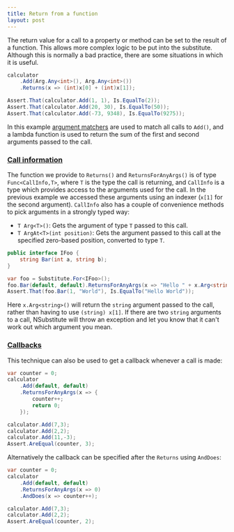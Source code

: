 ```yaml
---
title: Return from a function
layout: post
---
```


<!--
```requiredcode
public interface ICalculator {
	int Add(int a, int b);
	string Mode { get; set; }
}
ICalculator calculator;
[SetUp] public void SetUp() { calculator = Substitute.For<ICalculator>(); }
```
-->

The return value for a call to a property or method can be set to the result of a function. This allows more complex logic to be put into the substitute. Although this is normally a bad practice, there are some situations in which it is useful.

```csharp
calculator
    .Add(Arg.Any<int>(), Arg.Any<int>())
    .Returns(x => (int)x[0] + (int)x[1]);

Assert.That(calculator.Add(1, 1), Is.EqualTo(2));
Assert.That(calculator.Add(20, 30), Is.EqualTo(50));
Assert.That(calculator.Add(-73, 9348), Is.EqualTo(9275));
```

In this example [argument matchers](/help/argument-matchers) are used to match all calls to `Add()`, and a lambda function is used to return the sum of the first and second arguments passed to the call.

### [Call information](#call-information)
The function we provide to `Returns()` and `ReturnsForAnyArgs()` is of type `Func<CallInfo,T>`, where `T` is the type the call is returning, and `CallInfo` is a type which provides access to the arguments used for the call. In the previous example we accessed these arguments using an indexer (`x[1]` for the second argument). `CallInfo` also has a couple of convenience methods to pick arguments in a strongly typed way:

* `T Arg<T>()`: Gets the argument of type `T` passed to this call.
* `T ArgAt<T>(int position)`: Gets the argument passed to this call at the specified zero-based position, converted to type `T`.

```csharp
public interface IFoo {
    string Bar(int a, string b);
}
```

```csharp
var foo = Substitute.For<IFoo>();
foo.Bar(default, default).ReturnsForAnyArgs(x => "Hello " + x.Arg<string>());
Assert.That(foo.Bar(1, "World"), Is.EqualTo("Hello World"));
```

Here `x.Arg<string>()` will return the `string` argument passed to the call, rather than having to use `(string) x[1]`. If there are two `string` arguments to a call, NSubstitute will throw an exception and let you know that it can't work out which argument you mean.

### [Callbacks](#callbacks)

This technique can also be used to get a callback whenever a call is made:

```csharp
var counter = 0;
calculator
    .Add(default, default)
    .ReturnsForAnyArgs(x => {
        counter++;
        return 0;
    });

calculator.Add(7,3);
calculator.Add(2,2);
calculator.Add(11,-3);
Assert.AreEqual(counter, 3);
```

Alternatively the callback can be specified after the `Returns` using `AndDoes`:

```csharp
var counter = 0;
calculator
    .Add(default, default)
    .ReturnsForAnyArgs(x => 0)
    .AndDoes(x => counter++);

calculator.Add(7,3);
calculator.Add(2,2);
Assert.AreEqual(counter, 2);
```
